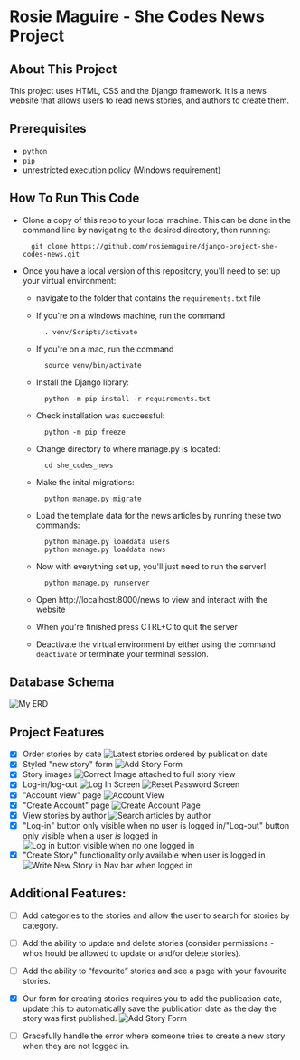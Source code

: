 # Rosie Maguire - She Codes News Project
## About This Project
This project uses HTML, CSS and the Django framework. It is a news website that allows users to read news stories, and authors to create them.

## Prerequisites
- `python`
- `pip`
- unrestricted execution policy (Windows requirement)
## How To Run This Code
- Clone a copy of this repo to your local machine. This can be done in the command line by navigating to the desired directory, then running:

        git clone https://github.com/rosiemaguire/django-project-she-codes-news.git
- Once you have a local version of this repository, you'll need to set up your virtual environment:
    -  navigate to the folder that contains the `requirements.txt` file
    - If you're on a windows machine, run the command 
            
            . venv/Scripts/activate
    - If you're on a mac, run the command 
            
            source venv/bin/activate
    - Install the Django library: 
            
            python -m pip install -r requirements.txt
    - Check installation was successful: 
    
            python -m pip freeze
    - Change directory to where manage.py is located:
            
            cd she_codes_news
    - Make the inital migrations:
        
            python manage.py migrate
    - Load the template data for the news articles by running these two commands:
            
            python manage.py loaddata users
            python manage.py loaddata news
    - Now with everything set up, you'll just need to run the server!

            python manage.py runserver
    - Open http://localhost:8000/news to view and interact with the website
    - When you're finished press CTRL+C to quit the server
    - Deactivate the virtual environment by either using the command `deactivate` or terminate your terminal session.

## Database Schema
![My ERD]( she_codes_news/images/ERD.png )
## Project Features
- [X] Order stories by date
    ![Latest stories ordered by publication date](she_codes_news/images/127.0.0.1_8000_news_1.png)
- [X] Styled "new story" form
    ![Add Story Form](she_codes_news/images/127.0.0.1_8000_news_add-story_.png)
- [X] Story images
    ![Correct Image attached to full story view](she_codes_news/images/127.0.0.1_8000_news_1_.png)
- [X] Log-in/log-out
    ![Log In Screen](she_codes_news/images/127.0.0.1_8000_users_login_.png)
    ![Reset Password Screen](she_codes_news/images/127.0.0.1_8000_users_password_reset_.png)
- [X] "Account view" page
    ![Account View](she_codes_news/images/127.0.0.1_8000_users_2_.png)
- [X] "Create Account" page
    ![Create Account Page](she_codes_news/images/127.0.0.1_8000_users_create-account_.png)
- [X] View stories by author
    ![Search articles by author](she_codes_news/images/127.0.0.1_8000_news_search_.png)
- [X] "Log-in" button only visible when no user is logged in/"Log-out" button only visible when a user *is* logged in
    ![Log in button visible when no one logged in](she_codes_news/images/127.0.0.1_8000_news_.png)
- [X] "Create Story" functionality only available when user is logged in
    ![Write New Story in Nav bar when logged in](she_codes_news/images/127.0.0.1_8000_users_password_change_.png)
## Additional Features:
- [ ] Add categories to the stories and allow the user to search for stories by category.

- [ ] Add the ability to update and delete stories (consider permissions - whos hould be allowed to update or and/or delete stories).

- [ ] Add the ability to “favourite” stories and see a page with your favourite stories.

- [X] Our form for creating stories requires you to add the publication date, update this to automatically save the publication date as the day the story was first published.
    ![Add Story Form](she_codes_news/images/127.0.0.1_8000_news_add-story_.png)
- [ ] Gracefully handle the error where someone tries to create a new story when they are not logged in.


